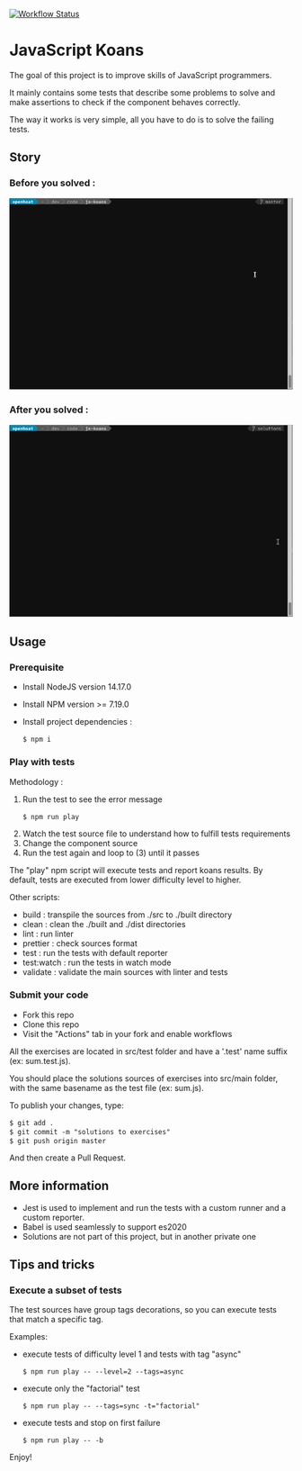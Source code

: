 [![Workflow Status](https://github.com/openhoat/js-koans-solutions/actions/workflows/main.yml/badge.svg)](https://github.com/openhoat/js-koans-solutions/actions)

# JavaScript Koans

The goal of this project is to improve skills of JavaScript programmers.

It mainly contains some tests that describe some problems to solve and make assertions to check if the component behaves correctly.

The way it works is very simple, all you have to do is to solve the failing tests.

## Story

### Before you solved :

<img src="./assets/js-koans-test-fail.gif" alt="Test FAIL" width="600">

### After you solved :

<img src="./assets/js-koans-test-pass.gif" alt="Test PASS" width="600">

## Usage

### Prerequisite

- Install NodeJS version 14.17.0
- Install NPM version >= 7.19.0
- Install project dependencies :

  ```shell
  $ npm i
  ```

### Play with tests

Methodology : 

1. Run the test to see the error message
    ```shell
    $ npm run play
    ```
2. Watch the test source file to understand how to fulfill tests requirements
3. Change the component source
4. Run the test again and loop to (3) until it passes

The "play" npm script will execute tests and report koans results.
By default, tests are executed from lower difficulty level to higher.

Other scripts:

- build : transpile the sources from ./src to ./built directory
- clean : clean the ./built and ./dist directories
- lint : run linter
- prettier : check sources format
- test : run the tests with default reporter
- test:watch : run the tests in watch mode
- validate : validate the main sources with linter and tests

### Submit your code

- Fork this repo
- Clone this repo
- Visit the "Actions" tab in your fork and enable workflows

All the exercises are located in src/test folder and have a '.test' name suffix (ex: sum.test.js).

You should place the solutions sources of exercises into src/main folder, with the same basename as the test file (ex: sum.js).

To publish your changes, type:

  ```shell
  $ git add .
  $ git commit -m "solutions to exercises"
  $ git push origin master
  ```

And then create a Pull Request.

## More information

- Jest is used to implement and run the tests with a custom runner and a custom reporter.
- Babel is used seamlessly to support es2020
- Solutions are not part of this project, but in another private one

## Tips and tricks

### Execute a subset of tests

The test sources have group tags decorations, so you can execute tests that match a specific tag.

Examples:

- execute tests of difficulty level 1 and tests with tag "async"

  ```shell
  $ npm run play -- --level=2 --tags=async
  ```

- execute only the "factorial" test

  ```shell
  $ npm run play -- --tags=sync -t="factorial"
  ```

- execute tests and stop on first failure

  ```shell
  $ npm run play -- -b
  ```

Enjoy!
